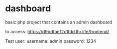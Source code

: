 # dashboard

basic php project that contains an admin dashboard

to access: https://d9bdfaef2c1fdd.lhr.life/frontend/

Test user:
username: admin
password: 1234
